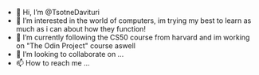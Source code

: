 - 👋 Hi, I’m @TsotneDavituri
- 👀 I’m interested in the world of computers, im trying my best to learn as much as i can about how they function!
- 🌱 I’m currently following the CS50 course from harvard and im working on "The Odin Project" course aswell
- 💞️ I’m looking to collaborate on ...
- 📫 How to reach me ...

<!---
TsotneDavituri/TsotneDavituri is a ✨ special ✨ repository because its `README.md` (this file) appears on your GitHub profile.
You can click the Preview link to take a look at your changes.
--->
